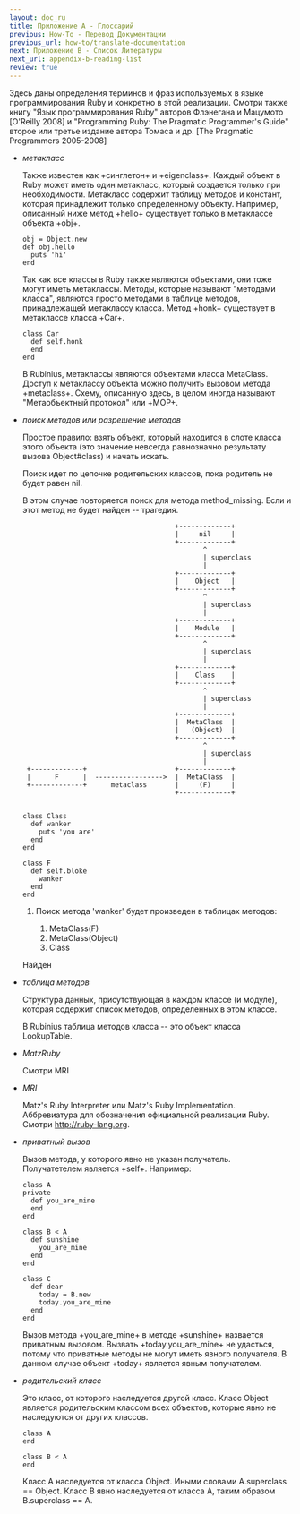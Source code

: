 ```yaml
---
layout: doc_ru
title: Приложение A - Глоссарий
previous: How-To - Перевод Документации
previous_url: how-to/translate-documentation
next: Приложение B - Список Литературы
next_url: appendix-b-reading-list
review: true
---
```


Здесь даны определения терминов и фраз используемых в языке программирования
Ruby и конкретно в этой реализации. Смотри также книгу "Язык программирования Ruby"
авторов Флэнегана и Мацумото [O'Reilly 2008] и "Programming Ruby: The Pragmatic
Programmer's Guide" второе или третье издание автора Томаса и др. [The Pragmatic
Programmers 2005-2008]


* _метакласс_

  Также известен как +синглетон+ и +eigenclass+. Каждый объект в Ruby может иметь
  один метакласс, который создается только при необходимости. Метакласс содержит
  таблицу методов и констант, которая принадлежит только определенному объекту.
  Например, описанный ниже метод +hello+ существует только в метаклассе объекта
  +obj+.

      obj = Object.new
      def obj.hello
        puts 'hi'
      end

  Так как все классы в Ruby также являются объектами, они тоже могут иметь
  метаклассы. Методы, которые называют "методами класса", являются просто
  методами в таблице методов, принадлежащей метаклассу класса. Метод +honk+
  существует в метаклассе класса +Car+.

      class Car
        def self.honk
        end
      end

  В Rubinius, метаклассы являются объектами класса MetaClass. Доступ к
  метаклассу объекта можно получить вызовом метода +metaclass+. Схему,
  описанную здесь, в целом иногда называют "Метаобъектный протокол"
  или +MOP+.


* _поиск методов или разрешение методов_

  Простое правило: взять объект, который находится в слоте класса этого
  объекта (это значение невсегда равнозначно результату вызова Object#class)
  и начать искать.

  Поиск идет по цепочке родительских классов, пока родитель не будет
  равен nil.

  В этом случае повторяется поиск для метода method_missing. Если и этот
  метод не будет найден -- трагедия.

                                            +-------------+
                                            |     nil     |
                                            +-------------+
                                                   ^
                                                   | superclass
                                                   |
                                            +-------------+
                                            |    Object   |
                                            +-------------+
                                                   ^
                                                   | superclass
                                                   |
                                            +-------------+
                                            |    Module   |
                                            +-------------+
                                                   ^
                                                   | superclass
                                                   |
                                            +-------------+
                                            |    Class    |
                                            +-------------+
                                                   ^
                                                   | superclass
                                                   |
                                            +-------------+
                                            |  MetaClass  |
                                            |   (Object)  |
                                            +-------------+
                                                   ^
                                                   | superclass
                                                   |
       +-------------+                      +-------------+
       |      F      |  ----------------->  |  MetaClass  |
       +-------------+      metaclass       |     (F)     |
                                            +-------------+


      class Class
        def wanker
          puts 'you are'
        end
      end

      class F
        def self.bloke
          wanker
        end
      end

  1. Поиск метода 'wanker' будет произведен в таблицах методов:

      1. MetaClass(F)
      1. MetaClass(Object)
      1. Class

  Найден


* _таблица методов_

  Структура данных, присутствующая в каждом классе (и модуле), которая содержит
  список методов, определенных в этом классе.

  В Rubinius таблица методов класса -- это объект класса LookupTable.


* _MatzRuby_

  Смотри MRI


* _MRI_

  Matz's Ruby Interpreter или Matz's Ruby Implementation. Аббревиатура для обозначения
  официальной реализации Ruby. Смотри <http://ruby-lang.org>.


* _приватный вызов_


  Вызов метода, у которого явно не указан получатель. Получатетелем является
  +self+. Например:

      class A
      private
        def you_are_mine
        end
      end

      class B < A
        def sunshine
          you_are_mine
        end
      end

      class C
        def dear
          today = B.new
          today.you_are_mine
        end
      end

  Вызов метода +you_are_mine+ в методе +sunshine+ назвается приватным вызовом.
  Вызвать +today.you_are_mine+ не удасться, потому что приватные методы не могут
  иметь явного получателя. В данном случае объект +today+ является явным
  получателем.


* _родительский класс_

  Это класс, от которого наследуется другой класс. Класс Object является
  родительским классом всех объектов, которые явно не наследуются от других
  классов.

      class A
      end

      class B < A
      end

  Класс A наследуется от класса Object. Иными словами A.superclass == Object.
  Класс B явно наследуется от класса A, таким образом B.superclass == A.
